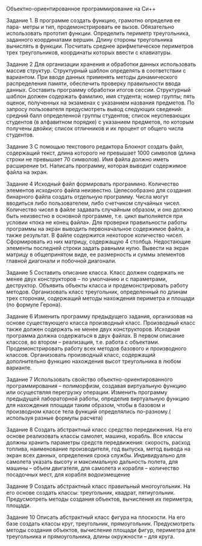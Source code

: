 Объектно-ориентированное программирование на Си++

Задание 1. 
В программе создать функцию, грамотно определив ее пара-
метры и тип, продемонстрировать ее вызов. Обязательно использовать прототип функции.
Определить периметр треугольника, заданного координатами вершин. Длину стороны треугольника вычислять в функции. Посчитать среднее арифметическое периметров трех треугольников, координаты которых ввести с клавиатуры.

Задание 2
Для организации хранения и обработки данных использовать массив структур. Структурный шаблон определять в соответствии с вариантом. При вводе данных применять методы динамического распределения памяти, обеспечить проверку правильности ввода данных.
Составить программу обработки итогов сессии. Структурный шаблон должен содержать фамилию, имя студента; номер группы; пять оценок, полученных на экзаменах с указанием названия предметов. По запросу пользователя предусмотреть вывод следующих сведений: средний балл определенной группы студентов; список неуспевающих студентов (в алфавитном порядке) с указанием предметов, по которым получены двойки; список отличников и их процент от общего числа студентов.

Задание 3
С помощью текстового редактора Блокнот создать файл, содержащий текст, длина которого не превышает 1000 символов (длина строки не превышает 70 символов). Имя файла должно иметь расширение txt. 
Написать программу, которая выводит содержимое файла на экран.

Задание 4
Исходный файл формировать программно. Количество элементов исходного файла неизвестно. Целесообразно для создания бинарного файла создать отдельную программу. Числа могут вводиться либо пользователем, либо счетчиком случайных чисел. Количество чисел в файле задавать случайным образом, и оно должно быть неизвестно в основной программе, т.е. цикл выполняется при условии «пока не конец файла». Для проверки правильности работы программы на экран выводить первоначальное содержимое файла, а также результат.
В файле содержится некоторое количество чисел. Сформировать из них матрицу, содержащую 4 столбца. Недостающие элементы последней строки задать равными нулю. Вывести на экран матрицу в общепринятом виде, ее размерность и суммы элементов главной диагонали и побочной диагонали.

Задание 5
Составить описание класса. Класс должен содержать не менее двух конструкторов – по умолчанию и с параметрами, деструктор. Объявить объекты класса и продемонстрировать работу методов. Организовать класс треугольник, определенный по длинам трех сторонам, содержащий методы нахождения периметра и площади (по формуле Герона).

Задание 6
Изменить программу предыдущего задания, организовав на основе существующего класса производный класс. Производный класс также должен содержать не менее двух конструкторов.
Исходная программа должна содержаться в двух файлах. В первом описание классов, во втором – реализация, т.е. работа с объектами. Продемонстрировать работу всех методов базового и производного классов. Организовать производный класс, содержащий дополнительно функцию нахождения высот треугольника в любом варианте.

Задание 7
Использовать свойство объектно-ориентированного программирования – полиморфизм, создавая виртуальную функцию или осуществляя перегрузку операции.
Изменить программу предыдущей лабораторной работы, определив виртуальную функцию для нахождения площади таким образом, чтобы в базовом и
производном классе тела функций определялись по-разному.( используя разные формулы расчета)

Задание 8
Создать абстрактный класс средство передвижения. На его основе реализовать классы самолет, машина, корабль. Все классы должны хранить параметры средств передвижения: скорость, расход топлива, наименование производителя, год выпуска, метод вывода на экран всех данных, определения срока службы. Индивидуально для самолета указать высоту и максимальную дальность полета, для машины – объем двигателя, для самолета и корабля – количество посадочных мест, для корабля водоизмещение

Задание 9
Создать абстрактный класс правильный многоугольник. На его основе создать классы: треугольник, квадрат, пятиугольник. Предусмотреть методы создания объектов, вычисления их периметра, площади.

Задание 10
Описать абстрактный класс фигура на плоскости. На его базе создать классы круг, треугольник, прямоугольник. Предусмотреть методы создания объектов, вычисление площади фигур, периметра для треугольника и прямоугольника, длины окружности – для круга.
